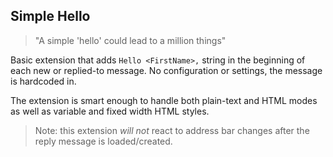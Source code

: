 ## Simple Hello

> "A simple 'hello' could lead to a million things"

Basic extension that adds `Hello <FirstName>,` string in the beginning of each new or replied-to message. No configuration or settings, the message is hardcoded in. 

The extension is smart enough to handle both plain-text and HTML modes as well as variable and fixed width HTML styles.

> Note: this extension *will not* react to address bar changes after the reply message is loaded/created. 
